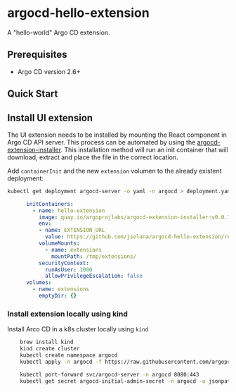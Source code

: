 # argocd-hello-extension

A "hello-world" Argo CD extension.

## Prerequisites

- Argo CD version 2.6+

## Quick Start

## Install UI extension

The UI extension needs to be installed by mounting the React component
in Argo CD API server. This process can be automated by using the
[argocd-extension-installer][1]. This installation method will run an
init container that will download, extract and place the file in the
correct location.

Add `containerInit` and the new `extension` volumen to the already existent deployment:

```bash
kubectl get deployment argocd-server -o yaml -n argocd > deployment.yaml
```

```yaml
      initContainers:
        - name: hello-extension
          image: quay.io/argoprojlabs/argocd-extension-installer:v0.0.1
          env:
          - name: EXTENSION_URL
            value: https://github.com/jsolana/argocd-hello-extension/releases/download/v0.0.1/extension.tar
          volumeMounts:
            - name: extensions
              mountPath: /tmp/extensions/
          securityContext:
            runAsUser: 1000
            allowPrivilegeEscalation: false
      volumes:
        - name: extensions
          emptyDir: {}
```

### Install extension locally using kind

Install Arco CD in a k8s cluster locally using `kind`

```bash
    brew install kind
    kind create cluster
    kubectl create namespace argocd
    kubectl apply -n argocd -f https://raw.githubusercontent.com/argoproj/argo-cd/v2.10.0-rc1/manifests/install.yaml

    kubectl port-forward svc/argocd-server -n argocd 8080:443
    kubectl get secret argocd-initial-admin-secret -n argocd -o jsonpath='{.data.password}' | base64 -d

```

[1]: https://github.com/argoproj-labs/argocd-extension-installer
